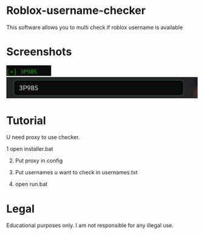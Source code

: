 # Roblox-username-checker
This software allows you to multi check if roblox username is available

# Screenshots
![Alt text](https://github.com/vpnlock/Roblox-username-checker/blob/main/examples/example1.png)
![Alt text](https://github.com/vpnlock/Roblox-username-checker/blob/main/examples/example2.png)

# Tutorial
U need proxy to use checker.

1 open installer.bat

2. Put proxy in config
 
3. Put usernames u want to check in usernames.txt
 
4. open run.bat


# Legal
Educational purposes only.
I am not responsible for any illegal use.
